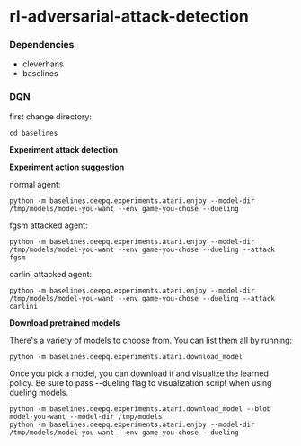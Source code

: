 # rl-adversarial-attack-detection

### Dependencies
- cleverhans
- baselines

### DQN
first change directory:
```
cd baselines
```

**Experiment attack detection**


**Experiment action suggestion**

normal agent:
```
python -m baselines.deepq.experiments.atari.enjoy --model-dir /tmp/models/model-you-want --env game-you-chose --dueling
```
fgsm attacked agent:
```
python -m baselines.deepq.experiments.atari.enjoy --model-dir /tmp/models/model-you-want --env game-you-chose --dueling --attack fgsm
```
carlini attacked agent:
```
python -m baselines.deepq.experiments.atari.enjoy --model-dir /tmp/models/model-you-want --env game-you-chose --dueling --attack carlini
```

**Download pretrained models**

There's a variety of models to choose from. You can list them all by running:
```
python -m baselines.deepq.experiments.atari.download_model
```

Once you pick a model, you can download it and visualize the learned policy. Be sure to pass --dueling flag to visualization script when using dueling models.
```
python -m baselines.deepq.experiments.atari.download_model --blob model-you-want --model-dir /tmp/models
python -m baselines.deepq.experiments.atari.enjoy --model-dir /tmp/models/model-you-want --env game-you-chose --dueling
```
